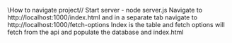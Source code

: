 \\How to navigate project//
Start server - node server.js
Navigate to http://localhost:1000/index.html
and in a separate tab navigate to http://localhost:1000/fetch-options
Index is the table and fetch options will fetch from the api and populate the database and index.html